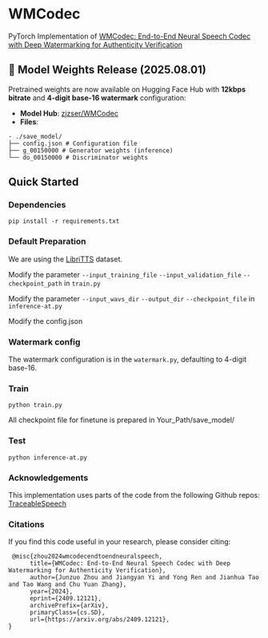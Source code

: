 # WMCodec
PyTorch Implementation of [WMCodec: End-to-End Neural Speech Codec with Deep Watermarking for Authenticity Verification](https://arxiv.org/abs/2409.12121)

## 🚀 Model Weights Release (2025.08.01)
Pretrained weights are now available on Hugging Face Hub with **12kbps bitrate** and **4-digit base-16 watermark** configuration:

- **Model Hub**: [zjzser/WMCodec](https://huggingface.co/zjzser/WMCodec)  
- **Files**:
```
- ./save_model/
├── config.json # Configuration file
├── g_00150000 # Generator weights (inference)
└── do_00150000 # Discriminator weights
```

## Quick Started
### Dependencies
```
pip install -r requirements.txt
```

### Default Preparation
We are using the [LibriTTS](https://openslr.org/60/) dataset.

Modify the parameter `--input_training_file` `--input_validation_file` `--checkpoint_path` in `train.py`

Modify the parameter `--input_wavs_dir` `--output_dir` `--checkpoint_file` in `inference-at.py`

Modify the config.json

### Watermark config
The watermark configuration is in the `watermark.py`, defaulting to 4-digit base-16.

### Train
```
python train.py
```
All checkpoint file for finetune is prepared in Your_Path/save_model/

### Test
```
python inference-at.py
```

### Acknowledgements
This implementation uses parts of the code from the following Github repos: [TraceableSpeech](https://github.com/zjzser/TraceableSpeech)

### Citations
If you find this code useful in your research, please consider citing:
```
 @misc{zhou2024wmcodecendtoendneuralspeech,
      title={WMCodec: End-to-End Neural Speech Codec with Deep Watermarking for Authenticity Verification}, 
      author={Junzuo Zhou and Jiangyan Yi and Yong Ren and Jianhua Tao and Tao Wang and Chu Yuan Zhang},
      year={2024},
      eprint={2409.12121},
      archivePrefix={arXiv},
      primaryClass={cs.SD},
      url={https://arxiv.org/abs/2409.12121}, 
}
```
